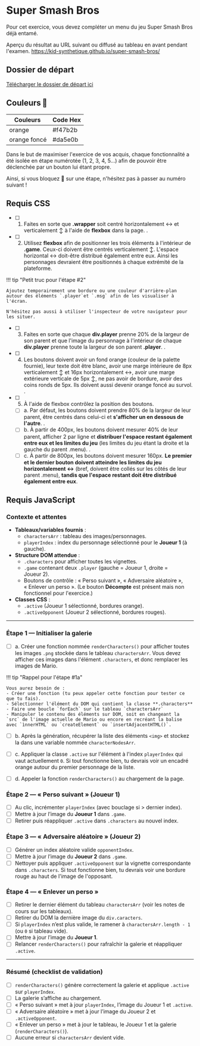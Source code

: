 # Super Smash Bros

Pour cet exercice, vous devez compléter un menu du jeu Super Smash Bros déjà entamé.

Aperçu du résultat au URL suivant ou diffusé au tableau en avant pendant
l'examen.
<https://kid-synthetique.github.io/super-smash-bros/>

## Dossier de départ

[Télécharger le dossier de départ ici](https://cmontmorency365-my.sharepoint.com/:f:/g/personal/mariem_ouellet_cmontmorency_qc_ca/EnuNF6h93ZJNv6CFSUoTSLEBcHV90BFHileoAtTSAd_7vA?e=0Yol4e)


## Couleurs 🎨

| Couleurs     | Code Hex  |
| ------------ | --------- |
| orange       | #f47b2b |
| orange foncé | #da5e0b |

Dans le but de maximiser l'exercice de vos acquis, chaque fonctionnalité a été isolée en étape numérotée (1, 2, 3, 4, 5...) afin de pouvoir être déclenchée par un bouton lui étant propre.

Ainsi, si vous bloquez 🤔 sur une étape, n'hésitez pas à passer au numéro suivant !

## Requis CSS

- [ ] 1. Faites en sorte que **.wrapper** soit centré horizontalement ↔️ et
    verticalement ↕️ à l'aide de **flexbox** dans la page.
.
- [ ] 2. Utilisez **flexbox** afin de positionner les trois éléments à l'intérieur de **.game**. Ceux-ci doivent être centrés verticalement ↕️. L'espace horizontal ↔️ doit-être distribué également entre eux.
    Ainsi les personnages devraient être positionnés à chaque extrémité de la plateforme.

!!! tip "Petit truc pour l'étape #2"

    Ajoutez temporairement une bordure ou une couleur d'arrière-plan autour des éléments `.player`et `.msg` afin de les visualiser à l'écran. 

    N'hésitez pas aussi à utiliser l'inspecteur de votre navigateur pour les situer.

- [ ] 3. Faites en sorte que chaque **div.player** prenne 20% de la largeur
    de son parent et que l'image du personnage à l'intérieur de chaque
    **div.player** prenne toute la largeur de son parent **.player**.
.
- [ ] 4. Les boutons doivent avoir un fond orange (couleur de la palette
    fournie), leur texte doit être blanc, avoir une marge intérieure de
    8px verticalement ↕️ et 16px horizontalement ↔️, avoir une marge
    extérieure verticale de 5px ↕️, ne pas avoir de bordure, avoir des
    coins ronds de 5px.
    Ils doivent aussi devenir orange foncé au survol.
.
- [ ] 5. À l'aide de flexbox contrôlez la position des boutons.

  - [ ] a.  Par défaut, les boutons doivent prendre 80% de la largeur de
        leur parent, être centrés dans celui-ci et **s'afficher un en
        dessous de l'autre**.
.
  - [ ] b.  À partir de 400px, les boutons doivent mesurer 40% de leur
        parent, afficher 2 par ligne et **distribuer l'espace restant
        également entre eux et les limites du jeu** (les limites du jeu
        étant la droite et la gauche du parent .menu).
.
  - [ ] c.  À partir de 800px, les boutons doivent mesurer 160px. **Le
        premier et le dernier bouton doivent atteindre les limites du
        jeu horizontalement ↔️** (bref, doivent être collés sur les
        côtés de leur parent .menu), **tandis que l'espace restant doit
        être distribué également entre eux**.

## Requis JavaScript


### Contexte et attentes

- **Tableaux/variables fournis** :
  - `charactersArr` : tableau des images/personnages.
  - `playerIndex` : index du personnage sélectionné pour le **Joueur 1** (à gauche).
- **Structure DOM attendue** :
  - `.characters` pour afficher toutes les vignettes.
  - `.game` contenant deux `.player` (gauche = Joueur 1, droite = Joueur 2).
  - Boutons de contrôle : « Perso suivant », « Adversaire aléatoire », « Enlever un perso ». (Le bouton **Décompte** est présent mais non fonctionnel pour l'exercice.)
- **Classes CSS** :
  - `.active` (Joueur 1 sélectionné, bordures orange).
  - `.activeOpponent` (Joueur 2 sélectionné, bordures rouges).

---
### Étape 1 — Initialiser la galerie
- [ ] a. Créer une fonction nommée `renderCharacters()` pour afficher toutes les images `.png` stockée dans le tableau `charactersArr`. Vous devez afficher ces images dans l'élément `.characters`, et donc remplacer les images de Mario.

!!! tip "Rappel pour l'étape #1a"

    Vous aurez besoin de :
    - Créer une fonction (tu peux appeler cette fonction pour tester ce que tu fais).
    - Sélectionner l'élément du DOM qui contient la classe **.characters**
    - Faire une boucle `forEach` sur le tableau `charactersArr`
    - Manipuler le contenu des éléments sur DOM, soit en changeant la `src` de l'image actuelle de Mario ou encore en recréant la balise avec `ìnnerHTML` ou `createElement` ou `insertAdjacentHTML()`.

- [ ] b. Après la génération, récupérer la liste des éléments `<img>` et stockez la dans une variable nommée `characterNodesArr`.


- [ ] c. Appliquer la classe `.active` sur l'élément à l'index `playerIndex` qui vaut actuellement `0`. Si tout fonctionne bien, tu devrais voir un encadré orange autour du premier personnage de la liste.

- [ ] d. Appeler la fonction `renderCharacters()` au chargement de la page.


### Étape 2 — « Perso suivant » (Joueur 1)

- [ ] Au clic, incrémenter `playerIndex` (avec bouclage si > dernier index).
- [ ] Mettre à jour l’image du **Joueur 1** dans `.game`.
- [ ] Retirer puis réappliquer `.active` dans `.characters` au nouvel index.

### Étape 3 — « Adversaire aléatoire » (Joueur 2)

- [ ] Générer un index aléatoire valide `opponentIndex`.
- [ ] Mettre à jour l’image du **Joueur 2** dans `.game`.
- [ ] Nettoyer puis appliquer `.activeOpponent` sur la vignette correspondante dans `.characters`. Si tout fonctionne bien, tu devrais voir une bordure rouge au haut de l'image de l'opposant.

### Étape 4 — « Enlever un perso »

- [ ] Retirer le dernier élément du tableau `charactersArr` (voir les notes de cours sur les tableaux).
- [ ] Retirer du DOM la dernière image du `div.caracters`.
- [ ] Si `playerIndex` n’est plus valide, le ramener à `charactersArr.length - 1` (ou `0` si tableau vide).
- [ ] Mettre à jour l’image du **Joueur 1**.
- [ ] Relancer `renderCharacters()` pour rafraîchir la galerie et réappliquer `.active`.

---

### Résumé (checklist de validation)
- [ ] `renderCharacters()` génère correctement la galerie et applique `.active` sur `playerIndex`.
- [ ] La galerie s’affiche au chargement.
- [ ] « Perso suivant » met à jour `playerIndex`, l’image du Joueur 1 et `.active`.
- [ ] « Adversaire aléatoire » met à jour l’image du Joueur 2 et `.activeOpponent`.
- [ ] « Enlever un perso » met à jour le tableau, le Joueur 1 et la galerie (`renderCharacters()`).
- [ ] Aucune erreur si `charactersArr` devient vide.